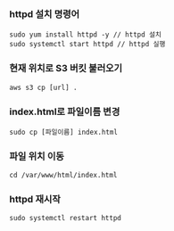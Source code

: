 ### httpd 설치 명령어
```
sudo yum install httpd -y // httpd 설치
sudo systemctl start httpd // httpd 실행
```

### 현재 위치로 S3 버킷 불러오기
```
aws s3 cp [url] .
```
### index.html로 파일이름 변경
```
sudo cp [파일이름] index.html
```
### 파일 위치 이동
```
cd /var/www/html/index.html
```
### httpd 재시작
```
sudo systemctl restart httpd
```
